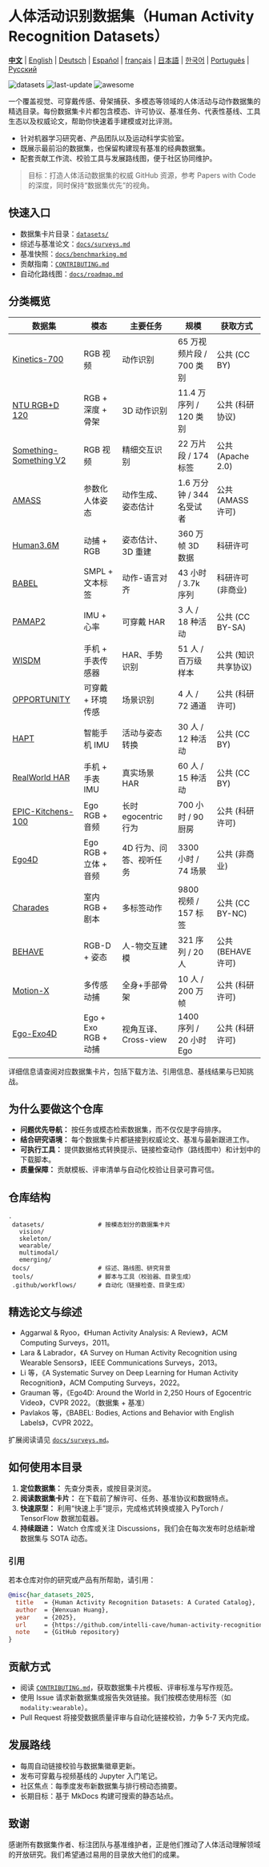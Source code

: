# 人体活动识别数据集（Human Activity Recognition Datasets）

[**中文**](README.zh.md) | [English](../README.md) | [Deutsch](README.de.md) | [Español](README.es.md) | [français](README.fr.md) | [日本語](README.ja.md) | [한국어](README.ko.md) | [Português](README.pt.md) | [Русский](README.ru.md)

![datasets](https://img.shields.io/badge/datasets-40%2B-brightgreen) ![last-update](https://img.shields.io/badge/last_update-2024Q2-blue) ![awesome](https://img.shields.io/badge/list-awesome-critical)

一个覆盖视觉、可穿戴传感、骨架捕获、多模态等领域的人体活动与动作数据集的精选目录。每份数据集卡片都包含模态、许可协议、基准任务、代表性基线、工具生态以及权威论文，帮助你快速着手建模或对比评测。

- 针对机器学习研究者、产品团队以及运动科学实验室。
- 既展示最前沿的数据集，也保留构建现有基准的经典数据集。
- 配套贡献工作流、校验工具与发展路线图，便于社区协同维护。

> 目标：打造人体活动数据集的权威 GitHub 资源，参考 Papers with Code 的深度，同时保持“数据集优先”的视角。

## 快速入口
- 数据集卡片目录：[`datasets/`](../datasets/)
- 综述与基准论文：[`docs/surveys.md`](../docs/surveys.md)
- 基准快照：[`docs/benchmarking.md`](../docs/benchmarking.md)
- 贡献指南：[`CONTRIBUTING.md`](../CONTRIBUTING.md)
- 自动化路线图：[`docs/roadmap.md`](../docs/roadmap.md)

## 分类概览

| 数据集 | 模态 | 主要任务 | 规模 | 获取方式 |
| --- | --- | --- | --- | --- |
| [Kinetics-700](../datasets/vision/kinetics-700.md) | RGB 视频 | 动作识别 | 65 万视频片段 / 700 类别 | 公共 (CC BY) |
| [NTU RGB+D 120](../datasets/vision/ntu-rgbd-120.md) | RGB + 深度 + 骨架 | 3D 动作识别 | 11.4 万序列 / 120 类别 | 公共 (科研协议) |
| [Something-Something V2](../datasets/vision/something-something-v2.md) | RGB 视频 | 精细交互识别 | 22 万片段 / 174 标签 | 公共 (Apache 2.0) |
| [AMASS](../datasets/skeleton/amass.md) | 参数化人体姿态 | 动作生成、姿态估计 | 1.6 万分钟 / 344 名受试者 | 公共 (AMASS 许可) |
| [Human3.6M](../datasets/skeleton/human36m.md) | 动捕 + RGB | 姿态估计、3D 重建 | 360 万帧 3D 数据 | 科研许可 |
| [BABEL](../datasets/skeleton/babel.md) | SMPL + 文本标签 | 动作-语言对齐 | 43 小时 / 3.7k 序列 | 科研许可 (非商业) |
| [PAMAP2](../datasets/wearable/pamap2.md) | IMU + 心率 | 可穿戴 HAR | 3 人 / 18 种活动 | 公共 (CC BY-SA) |
| [WISDM](../datasets/wearable/wisdm.md) | 手机 + 手表传感器 | HAR、手势识别 | 51 人 / 百万级样本 | 公共 (知识共享协议) |
| [OPPORTUNITY](../datasets/wearable/opportunity.md) | 可穿戴 + 环境传感 | 场景识别 | 4 人 / 72 通道 | 公共 (科研许可) |
| [HAPT](../datasets/wearable/hapt.md) | 智能手机 IMU | 活动与姿态转换 | 30 人 / 12 种活动 | 公共 (CC BY) |
| [RealWorld HAR](../datasets/wearable/realworld-har.md) | 手机 + 手表 IMU | 真实场景 HAR | 60 人 / 15 种活动 | 公共 (CC BY) |
| [EPIC-Kitchens-100](../datasets/multimodal/epic-kitchens-100.md) | Ego RGB + 音频 | 长时 egocentric 行为 | 700 小时 / 90 厨房 | 公共 (科研许可) |
| [Ego4D](../datasets/multimodal/ego4d.md) | Ego RGB + 立体 + 音频 | 4D 行为、问答、视听任务 | 3300 小时 / 74 场景 | 公共 (非商业) |
| [Charades](../datasets/multimodal/charades.md) | 室内 RGB + 剧本 | 多标签动作 | 9800 视频 / 157 标签 | 公共 (CC BY-NC) |
| [BEHAVE](../datasets/emerging/behave.md) | RGB-D + 姿态 | 人-物交互建模 | 321 序列 / 20 人 | 公共 (BEHAVE 许可) |
| [Motion-X](../datasets/emerging/motion-x.md) | 多传感动捕 | 全身+手部骨架 | 10 人 / 200 万帧 | 公共 (科研许可) |
| [Ego-Exo4D](../datasets/emerging/ego-exo4d.md) | Ego + Exo RGB + 动捕 | 视角互译、Cross-view | 1400 序列 / 20 小时 Ego | 公共 (科研许可) |

详细信息请查阅对应数据集卡片，包括下载方法、引用信息、基线结果与已知挑战。

## 为什么要做这个仓库
- **问题优先导航：** 按任务或模态检索数据集，而不仅仅是字母排序。
- **结合研究语境：** 每个数据集卡片都链接到权威论文、基准与最新跟进工作。
- **可执行工具：** 提供数据格式转换提示、链接检查动作（路线图中）和计划中的下载脚本。
- **质量保障：** 贡献模板、评审清单与自动化校验让目录可靠可信。

## 仓库结构
```
.
 datasets/               # 按模态划分的数据集卡片
   vision/
   skeleton/
   wearable/
   multimodal/
   emerging/
 docs/                   # 综述、路线图、研究背景
 tools/                  # 脚本与工具（校验器、目录生成）
 .github/workflows/      # 自动化（链接检查、目录生成）
```

## 精选论文与综述
- Aggarwal & Ryoo，《Human Activity Analysis: A Review》，ACM Computing Surveys，2011。
- Lara & Labrador，《A Survey on Human Activity Recognition using Wearable Sensors》，IEEE Communications Surveys，2013。
- Li 等，《A Systematic Survey on Deep Learning for Human Activity Recognition》，ACM Computing Surveys，2022。
- Grauman 等，《Ego4D: Around the World in 2,250 Hours of Egocentric Video》，CVPR 2022。（数据集 + 基准）
- Pavlakos 等，《BABEL: Bodies, Actions and Behavior with English Labels》，CVPR 2022。

扩展阅读请见 [`docs/surveys.md`](../docs/surveys.md)。

## 如何使用本目录
1. **定位数据集：** 先查分类表，或按目录浏览。
2. **阅读数据集卡片：** 在下载前了解许可、任务、基准协议和数据特点。
3. **快速原型：** 利用“快速上手”提示，完成格式转换或接入 PyTorch / TensorFlow 数据加载器。
4. **持续跟进：** Watch 仓库或关注 Discussions，我们会在每次发布时总结新增数据集与 SOTA 动态。

### 引用
若本仓库对你的研究或产品有所帮助，请引用：

```bibtex
@misc{har_datasets_2025,
  title   = {Human Activity Recognition Datasets: A Curated Catalog},
  author  = {Wenxuan Huang},
  year    = {2025},
  url     = {https://github.com/intelli-cave/human-activity-recognition-datasets},
  note    = {GitHub repository}
}
```

## 贡献方式
- 阅读 [`CONTRIBUTING.md`](../CONTRIBUTING.md)，获取数据集卡片模板、评审标准与写作规范。
- 使用 Issue 请求新数据集或报告失效链接。我们按模态使用标签（如 `modality:wearable`）。
- Pull Request 将接受数据质量评审与自动化链接校验，力争 5-7 天内完成。

## 发展路线
- 每周自动链接校验与数据集徽章更新。
- 发布可穿戴与视频基线的 Jupyter 入门笔记。
- 社区焦点：每季度发布新数据集与排行榜动态摘要。
- 长期目标：基于 MkDocs 构建可搜索的静态站点。

## 致谢
感谢所有数据集作者、标注团队与基准维护者，正是他们推动了人体活动理解领域的开放研究。我们希望通过易用的目录放大他们的成果。
